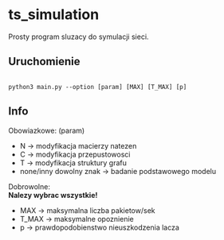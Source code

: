 # ts_simulation

Prosty program sluzacy do symulacji sieci.

## Uruchomienie

```

python3 main.py --option [param] [MAX] [T_MAX] [p]

```


## Info
Obowiazkowe: (param)
* N -> modyfikacja macierzy natezen
* C -> modyfikacja przepustowosci
* T -> modyfikacja struktury grafu
* none/inny dowolny znak -> badanie podstawowego modelu

Dobrowolne:  
**Nalezy wybrac wszystkie!**
* MAX -> maksymalna liczba pakietow/sek
* T_MAX -> maksymalne opoznienie
* p -> prawdopodobienstwo nieuszkodzenia lacza


